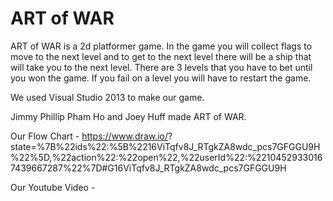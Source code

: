 # ART of WAR

ART of WAR is a 2d platformer game. In the game you will collect flags to move to the next level and to get to the next level there will be a ship that will take you to the next level. There are 3 levels that you have to bet until you won the game. If you fail on a level you will have to restart the game.

We used Visual Studio 2013 to make our game.

Jimmy Phillip Pham Ho and Joey Huff made ART of WAR.

Our Flow Chart - https://www.draw.io/?  state=%7B%22ids%22:%5B%2216ViTqfv8J_RTgkZA8wdc_pcs7GFGGU9H%22%5D,%22action%22:%22open%22,%22userId%22:%22104529330167439667287%22%7D#G16ViTqfv8J_RTgkZA8wdc_pcs7GFGGU9H

Our Youtube Video - 
